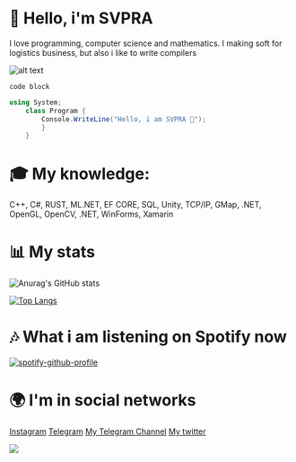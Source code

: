 # 👋 Hello, i'm SVPRA
I love programming, computer science and mathematics. I making soft for logistics business, but also i like to write compilers

![alt text](https://avatars.mds.yandex.net/get-zen-logos/223306/pub_5f6770998433a623dae6b6b6_5f6771724c07ce06042e4998/xxh)

```
code block
```

```csharp
using System;
    class Program {
        Console.WriteLine("Hello, i am SVPRA 👋");
        }
    }
```

# 🎓 My knowledge:
C++, C#, RUST, ML.NET, EF CORE, SQL, Unity, TCP/IP, GMap, .NET, OpenGL, OpenCV, .NET, WinForms, Xamarin


# 📊 My stats
![Anurag's GitHub stats](https://github-readme-stats.vercel.app/api?username=svpra&theme=omni&count_private=true&icons=true)

[![Top Langs](https://github-readme-stats.vercel.app/api/top-langs/?username=svpra&layout=compact&theme=dark)](https://github.com/anuraghazra/github-readme-stats)

# 🎶 What i am listening on Spotify now
[![spotify-github-profile](https://spotify-github-profile.vercel.app/api/view?uid=dko1n4ehyz1kxpjbmb243zfmh&cover_image=false&theme=default&bar_color=53b14f&bar_color_cover=false)](https://github.com/kittinan/spotify-github-profile)

# 🌍 I'm in social networks
[Instagram](Instagram.com/qiapc/)
[Telegram](t.me/svprax/)
[My Telegram Channel](t.me/andreyprojects)
[My twitter](twitter.com/svpraprog/)

![](https://komarev.com/ghpvc/?username=svpra&color=brightgreen)
